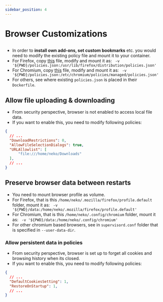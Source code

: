 ```yaml
---
sidebar_position: 4
---
```


# Browser Customizations

## 

- In order to **install own add-ons, set custom bookmarks** etc. you would need to modify the existing policy file and mount it to your container.
- For Firefox, copy [this](https://github.com/m1k1o/neko/blob/master/.docker/firefox/policies.json) file, modify and mount it as: ` -v '${PWD}/policies.json:/usr/lib/firefox/distribution/policies.json'`
- For Chromium, copy [this](https://github.com/m1k1o/neko/blob/master/.docker/chromium/policies.json) file, modify and mount it as: ` -v '${PWD}/policies.json:/etc/chromium/policies/managed/policies.json'`
- For others, see where existing `policies.json` is placed in their `Dockerfile`.

## Allow file uploading & downloading

- From security perspective, browser is not enabled to access local file data.
- If you want to enable this, you need to modify following policies:

```json title="policies.json"
{
  // ...
  "DownloadRestrictions": 0,
  "AllowFileSelectionDialogs": true,
  "URLAllowlist": [
      "file:///home/neko/Downloads"
  ],
  // ...
}
```

## Preserve browser data between restarts

- You need to mount browser profile as volume.
- For Firefox, that is this `/home/neko/.mozilla/firefox/profile.default` folder, mount it as: ` -v '${PWD}/data:/home/neko/.mozilla/firefox/profile.default'`
- For Chromium, that is this `/home/neko/.config/chromium` folder, mount it as: ` -v '${PWD}/data:/home/neko/.config/chromium'`
- For other chromium based browsers, see in `supervisord.conf` folder that is specified in `--user-data-dir`.

### Allow persistent data in policies

- From security perspective, browser is set up to forget all cookies and browsing history when its closed.
- If you want to enable this, you need to modify following policies:

```json title="policies.json"
{
  // ...
  "DefaultCookiesSetting": 1,
  "RestoreOnStartup": 1,
  // ...
}
```
